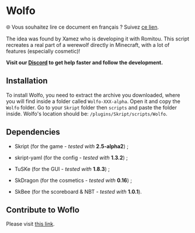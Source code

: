 # Wolfo

🌐 Vous souhaitez lire ce document en français ? Suivez [ce lien](https://github.com/Romitou/Wolfo/blob/master/README_FR.md).

The idea was found by Xamez who is developing it with Romitou.
This script recreates a real part of a werewolf directly in Minecraft, with a lot of features (especially cosmetic)!

**Visit our [Discord](https://discord.gg/37nvkpk) to get help faster and follow the development.**

## Installation

To install Wolfo, you need to extract the archive you downloaded, where you will find inside a folder called `Wolfo-XXX-alpha`. Open it and copy the `Wolfo` folder. Go to your `Skript` folder then `scripts` and paste the folder inside. Wolfo's location should be: `/plugins/Skript/scripts/Wolfo`.

## Dependencies

- Skript (for the game - *tested with* **2.5-alpha2**) ;

- skript-yaml (for the config - *tested with* **1.3.2**) ;

- TuSKe (for the GUI - *tested with* **1.8.3**) ;

- SkDragon (for the cosmetics - *tested with* **0.16**) ;

- SkBee (for the scoreboard & NBT - *tested with* **1.0.1**).

## Contribute to Woflo

Please visit [this link](https://github.com/Romitou/Wolfo/blob/master/CONTRIBUTING.md).
